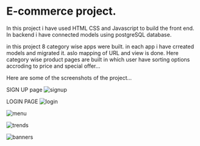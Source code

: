 # E-commerce project.

In this project i have used HTML CSS and Javascript to build the front end.
In backend i have connected models using postgreSQL database.

in this project 8 category wise apps were built. in each app i have crreated models and migrated it. aslo mapping of URL and view is done.
Here category wise product pages are built in which user have sorting options accroding to price and special offer...


Here are some of the screenshots of the project...

SIGN UP page
![signup](https://user-images.githubusercontent.com/83777309/117540771-58d0df80-b02e-11eb-8746-8d700284c94b.PNG)

LOGIN PAGE
![login](https://user-images.githubusercontent.com/83777309/117540780-6d14dc80-b02e-11eb-99a5-d2a5dd83461e.PNG)

![menu](https://user-images.githubusercontent.com/83777309/117540787-78680800-b02e-11eb-89da-60deddd469e1.PNG)


![trends](https://user-images.githubusercontent.com/83777309/117540796-7d2cbc00-b02e-11eb-8195-e2cf6e5d7616.PNG)


![banners](https://user-images.githubusercontent.com/83777309/117540802-80c04300-b02e-11eb-994e-4f747a78a4ad.PNG)





